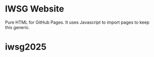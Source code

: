 # IWSG Website

Pure HTML for GitHub Pages. It uses Javascript to import pages to keep this generic.


# iwsg2025
